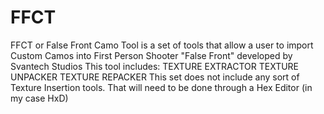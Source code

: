 # FFCT
FFCT or False Front Camo Tool is a set of tools that allow a user to import Custom Camos into First Person Shooter "False Front" developed by Svantech Studios
This tool includes:
TEXTURE EXTRACTOR
TEXTURE UNPACKER
TEXTURE REPACKER
This set does not include any sort of Texture Insertion tools. That will need to be done through a Hex Editor (in my case HxD)
